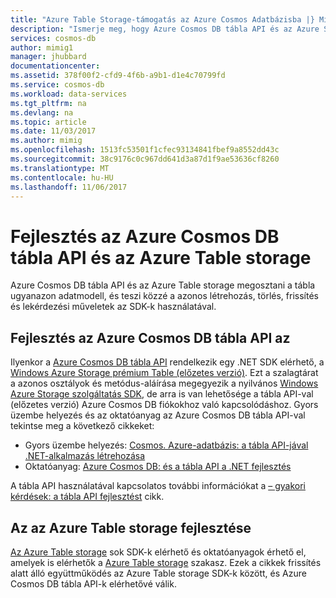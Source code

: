```yaml
---
title: "Azure Table Storage-támogatás az Azure Cosmos Adatbázisba |} Microsoft Docs"
description: "Ismerje meg, hogy Azure Cosmos DB tábla API és az Azure Storage-táblákat együttműködni."
services: cosmos-db
author: mimig1
manager: jhubbard
documentationcenter: 
ms.assetid: 378f00f2-cfd9-4f6b-a9b1-d1e4c70799fd
ms.service: cosmos-db
ms.workload: data-services
ms.tgt_pltfrm: na
ms.devlang: na
ms.topic: article
ms.date: 11/03/2017
ms.author: mimig
ms.openlocfilehash: 1513fc53501f1cfec93134841fbef9a8552dd43c
ms.sourcegitcommit: 38c9176c0c967dd641d3a87d1f9ae53636cf8260
ms.translationtype: MT
ms.contentlocale: hu-HU
ms.lasthandoff: 11/06/2017
---
```

# <a name="developing-with-azure-cosmos-db-table-api-and-azure-table-storage"></a>Fejlesztés az Azure Cosmos DB tábla API és az Azure Table storage

Azure Cosmos DB tábla API és az Azure Table storage megosztani a tábla ugyanazon adatmodell, és teszi közzé a azonos létrehozás, törlés, frissítés és lekérdezési műveletek az SDK-k használatával. 

## <a name="developing-with-the-azure-cosmos-db-table-api"></a>Fejlesztés az Azure Cosmos DB tábla API az

Ilyenkor a [Azure Cosmos DB tábla API](table-introduction.md) rendelkezik egy .NET SDK elérhető, a [Windows Azure Storage prémium Table (előzetes verzió)](https://aka.ms/premiumtablenuget). Ezt a szalagtárat a azonos osztályok és metódus-aláírása megegyezik a nyilvános [Windows Azure Storage szolgáltatás SDK](https://www.nuget.org/packages/WindowsAzure.Storage), de arra is van lehetősége a tábla API-val (előzetes verzió) Azure Cosmos DB fiókokhoz való kapcsolódáshoz. Gyors üzembe helyezés és az oktatóanyag az Azure Cosmos DB tábla API-val tekintse meg a következő cikkeket:
- Gyors üzembe helyezés: [Cosmos. Azure-adatbázis: a tábla API-jával .NET-alkalmazás létrehozása](create-table-dotnet.md)
- Oktatóanyag: [Azure Cosmos DB: és a tábla API a .NET fejlesztés](tutorial-develop-table-dotnet.md)

A tábla API használatával kapcsolatos további információkat a [– gyakori kérdések: a tábla API fejlesztést](faq.md#develop-with-the-table-api-preview) cikk.

## <a name="developing-with-the-azure-table-storage"></a>Az az Azure Table storage fejlesztése

[Az Azure Table storage](table-storage-overview.md) sok SDK-k elérhető és oktatóanyagok érhető el, amelyek is elérhetők a [Azure Table storage](table-storage-overview.md) szakasz. Ezek a cikkek frissítés alatt álló együttműködés az Azure Table storage SDK-k között, és Azure Cosmos DB tábla API-k elérhetővé válik.  





